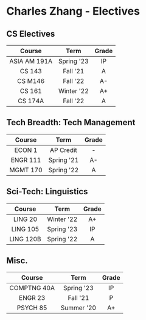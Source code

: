 # Charles Zhang - Electives

## CS Electives

| Course | Term | Grade |
|:---:|:---:|:---:|
| ASIA AM 191A | Spring '23 | IP |
| CS 143 | Fall '21 | A |
| CS M146 |  Fall '22  |  A-  |
| CS 161  | Winter '22 |  A+   |
| CS 174A | Fall '22 | A |

## Tech Breadth: Tech Management

| Course | Term | Grade |
|:---:|:---:|:---:|
| ECON 1 | AP Credit | - |
| ENGR 111 | Spring '21 | A- |
| MGMT 170 | Spring '22 | A |

## Sci-Tech: Linguistics

| Course | Term | Grade |
|:---:|:---:|:---:|
| LING 20 | Winter '22 | A+ |
| LING 105 | Spring '23 | IP |
| LING 120B | Spring '22 | A |

## Misc.

|   Course    |    Term    | Grade |
| :---------: | :--------: | :---: |
| COMPTNG 40A | Spring '23 |  IP   |
|   ENGR 23   |  Fall '21  |   P   |
|  PSYCH 85   | Summer '20 |  A+   |
